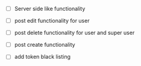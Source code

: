 - [ ] Server side like functionality

- [ ] post edit functionality for user

- [ ] post delete functionality for user and super user

- [ ] post create functionality

- [ ] add token black listing

